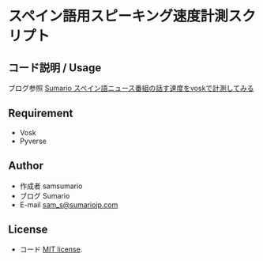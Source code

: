 # スペイン語用スピーキング速度計測スクリプト

## コード説明 / Usage

ブログ参照 [Sumario スペイン語ニュース番組の話す速度をvoskで計測してみる](https://sumariojp.com/2021/08/25/697/)

## Requirement

* Vosk
* Pyverse

## Author
 
* 作成者 samsumario
* ブログ Sumario
* E-mail sam_s@sumariojp.com
 
## License
* コード
[MIT license](https://en.wikipedia.org/wiki/MIT_License).
 
